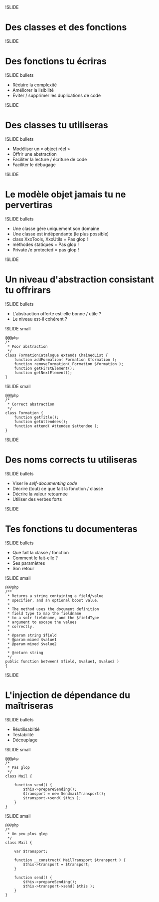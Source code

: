 !SLIDE

# Des classes et des fonctions #

!SLIDE

# Des fonctions tu écriras #

!SLIDE bullets

* Réduire la complexité
* Améliorer la lisibilité
* Éviter / supprimer les duplications de code

!SLIDE

# Des classes tu utiliseras #

!SLIDE bullets

* Modéliser un « object réel »
* Offrir une abstraction
* Faciliter la lecture / écriture de code
* Faciliter le débugage

!SLIDE

# Le modèle objet jamais tu ne pervertiras #

!SLIDE bullets

* Une classe gère uniquement son domaine
* Une classe est indépendante (le plus possible)
* class XxxTools, XxxUtils = Pas glop !
* méthodes statiques = Pas glop !
* Private /e protected = pas glop !

!SLIDE

# Un niveau d'abstraction consistant tu offrirars #

!SLIDE bullets

* L'abstraction offerte est-elle bonne / utile ?
* Le niveau est-il cohérent ?

!SLIDE small

    @@@php
    /*
     * Poor abstraction
     */
    class FormationCatalogue extends ChainedList {
        function addFormation( Formation $formation );
        function removeFormation( Formation $formation );
        function getFirstElement();
        function getNextElement();
    }

!SLIDE small

    @@@php
    /*
     * Correct abstraction
     */
    class Formation {
        function getTitle();
        function getAttendees();
        function attend( Attendee $attendee );
    }

!SLIDE

# Des noms corrects tu utiliseras #

!SLIDE bullets

* Viser le _self-documenting code_
* Décrire (tout) ce que fait la fonction / classe
* Décrire la valeur retournée
* Utiliser des verbes forts

!SLIDE

# Tes fonctions tu documenteras #

!SLIDE bullets

* Que fait la classe / fonction
* Comment le fait-elle ?
* Ses paramètres
* Son retour

!SLIDE small

    @@@php
    /**
     * Returns a string containing a field/value
     * specifier, and an optional boost value.
     *
     * The method uses the document definition
     * field type to map the fieldname
     * to a solr fieldname, and the $fieldType
     * argument to escape the values
     * correctly.
     *
     * @param string $field
     * @param mixed $value1
     * @param mixed $value2
     *
     * @return string
     */
    public function between( $field, $value1, $value2 )
    {

!SLIDE

# L'injection de dépendance du maîtriseras #

!SLIDE bullets

* Réutilisablitié
* Testabilité
* Découplage

!SLIDE small

    @@@php
    /*
     * Pas glop
     */
    class Mail {

        function send() {
            $this->prepareSending();
            $transport = new SendmailTransport();
            $transport->send( $this );
        }
    }

!SLIDE small

    @@@php
    /*
     * Un peu plus glop
     */
    class Mail {

        var $transport;

        function __construct( MailTransport $transport ) {
            $this->transport = $transport;
        }

        function send() {
            $this->prepareSending();
            $this->transport->send( $this );
        }
    }
